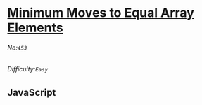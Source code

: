 # [Minimum Moves to Equal Array Elements](https://leetcode.com/problems/minimum-moves-to-equal-array-elements/#/description)
###### No:`453`
###### Difficulty:`Easy`
## JavaScript


```js
```
